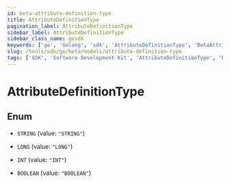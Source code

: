 ```yaml
---
id: beta-attribute-definition-type
title: AttributeDefinitionType
pagination_label: AttributeDefinitionType
sidebar_label: AttributeDefinitionType
sidebar_class_name: gosdk
keywords: ['go', 'Golang', 'sdk', 'AttributeDefinitionType', 'BetaAttributeDefinitionType'] 
slug: /tools/sdk/go/beta/models/attribute-definition-type
tags: ['SDK', 'Software Development Kit', 'AttributeDefinitionType', 'BetaAttributeDefinitionType']
---
```


# AttributeDefinitionType

## Enum


* `STRING` (value: `"STRING"`)

* `LONG` (value: `"LONG"`)

* `INT` (value: `"INT"`)

* `BOOLEAN` (value: `"BOOLEAN"`)


